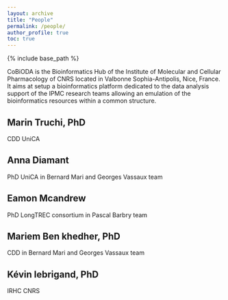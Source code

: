 ```yaml
---
layout: archive
title: "People"
permalink: /people/
author_profile: true
toc: true
---
```


{% include base_path %}


CoBiODA is the Bioinformatics Hub of the Institute of Molecular and Cellular Pharmacology of CNRS located in Valbonne Sophia-Antipolis, Nice, France. It aims at setup a bioinformatics platform dedicated to the data analysis support of the IPMC research teams allowing an emulation of the bioinformatics resources within a common structure.


## Marin Truchi, PhD

CDD UniCA

## Anna Diamant

PhD UniCA in Bernard Mari and Georges Vassaux team

## Eamon Mcandrew

PhD LongTREC consortium in Pascal Barbry team

## Mariem Ben khedher, PhD

CDD in Bernard Mari and Georges Vassaux team

## Kévin lebrigand, PhD

IRHC CNRS
